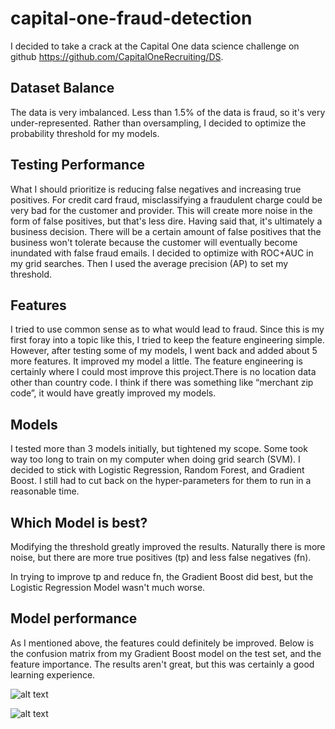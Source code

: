 # capital-one-fraud-detection

I decided to take a crack at the Capital One data science challenge on github https://github.com/CapitalOneRecruiting/DS.

## Dataset Balance
The data is very imbalanced. Less than 1.5% of the data is fraud, so it's very under-represented. Rather than oversampling, I decided to optimize the probability threshold for my models. 

## Testing Performance 
What I should prioritize is reducing false negatives and increasing true positives. For credit card fraud, misclassifying a fraudulent charge could be very bad for the customer and provider. This will create more noise in the form of false positives, but that's less dire. Having said that, it's ultimately a business decision. There will be a certain amount of false positives that the business won't tolerate because the customer will eventually become inundated with false fraud emails. I decided to optimize with ROC+AUC in my grid searches. Then I used the average precision (AP) to set my threshold.

## Features
I tried to use common sense as to what would lead to fraud. Since this is my first foray into a topic like this, I tried to keep the feature engineering simple. However, after testing some of my models, I went back and added about 5 more features. It improved my model a little. The feature engineering is certainly where I could most improve this project.There is no location data other than country code. I think if there was something like “merchant zip code”, it would have greatly improved my models.

## Models
I tested more than 3 models initially, but tightened my scope. Some took way too long to train on my computer when doing grid search (SVM). 
I decided to stick with Logistic Regression, Random Forest, and Gradient Boost. I still had to cut back on the hyper-parameters for them to run in a reasonable time.

## Which Model is best?
Modifying the threshold greatly improved the results. Naturally there is more noise, but there are more true positives (tp) and less false negatives (fn).

In trying to improve tp and reduce fn, the Gradient Boost did best, but the Logistic Regression Model wasn't much worse. 

## Model performance
As I mentioned above, the features could definitely be improved. Below is the confusion matrix from my Gradient Boost model on the test set, and the feature importance.
The results aren't great, but this was certainly a good learning experience. 

![alt text](https://github.com/calvinscottforbes/capital-one-fraud-detection/gb_confusion_matrix.jpg?raw=true)

![alt text](https://github.com/calvinscottforbes/capital-one-fraud-detection/tree/main/gb_feature_importance.jpg?raw=true)

